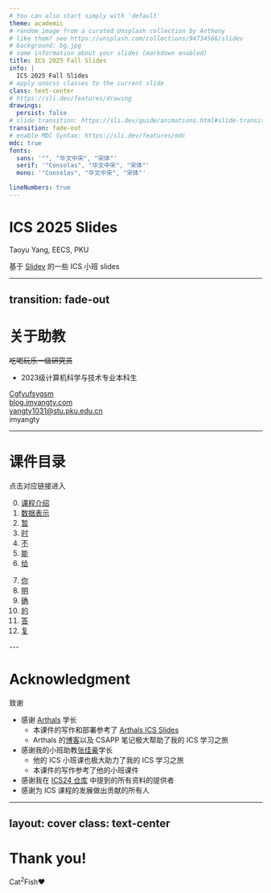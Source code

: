```yaml
---
# You can also start simply with 'default'
theme: academic
# random image from a curated Unsplash collection by Anthony
# like them? see https://unsplash.com/collections/94734566/slidev
# background: bg.jpg
# some information about your slides (markdown enabled)
title: ICS 2025 Fall Slides
info: |
  ICS 2025 Fall Slides
# apply unocss classes to the current slide
class: text-center
# https://sli.dev/features/drawing
drawings:
  persist: false
# slide transition: https://sli.dev/guide/animations.html#slide-transitions
transition: fade-out
# enable MDC Syntax: https://sli.dev/features/mdc
mdc: true
fonts:
  sans: '"", "华文中宋", "宋体"'
  serif: '"Consolas", "华文中宋", "宋体"'
  mono: '"Consolas", "华文中宋", "宋体"'

lineNumbers: true
---
```


# ICS 2025 Slides

Taoyu Yang, EECS, PKU

基于 [Slidev](https://sli.dev/) 的一些 ICS 小班 slides


<!--
The last comment block of each slide will be treated as slide notes. It will be visible and editable in Presenter Mode along with the slide. [Read more in the docs](https://sli.dev/guide/syntax.html#notes)
-->

---
transition: fade-out
---

# 关于助教

~~吃喝玩乐一级研究员~~

- 2023级计算机科学与技术专业本科生

<div class="my-10 grid grid-cols-[40px_1fr] w-min gap-y-4 items-center">
  <ri:github-line class="opacity-50"/>
  <div><a href="https://github.com/Cgfyufsygsm" target="_blank">Cgfyufsygsm</a></div>
  <ri:blogger-line class="opacity-50"/>
  <div><a href="https://blog.imyangty.com/" target="_blank">blog.imyangty.com</a></div>
  <ri:mail-line class="opacity-50"/>
  <div><a href="mailto:yangty1031@stu.pku.edu.cn">yangty1031@stu.pku.edu.cn</a></div>
  <ri:wechat-2-line class="opacity-50"/>
  <div>imyangty</div>
</div>


---

# 课件目录

点击对应链接进入

<div grid="~ cols-2 gap-12">

<div>

0. [课程介绍](https://blog.imyangty.com/ICS25-Slides/00)
1. [数据表示](https://blog.imyangty.com/ICS25-Slides/01)
2. [暂]()
3. [时]()
4. [不]()
5. [能]()
6. [给]()

</div>

<div>

7. [你]()
8. [明]()
9. [确]()
10. [的]()
11. [答]()
12. [复]()

</div>

</div>
---

# Acknowledgment

致谢

- 感谢 [Arthals](https://github.com/zhuozhiyongde/) 学长
  - 本课件的写作和部署参考了 [Arthals ICS Slides](https://slide.huh.moe/)
  - Arthals 的[博客](https://arthals.ink/)以及 CSAPP 笔记极大帮助了我的 ICS 学习之旅
- 感谢我的小班助教[张佳豪](https://github.com/jhzhics)学长
  - 他的 ICS 小班课也极大助力了我的 ICS 学习之旅
  - 本课件的写作参考了他的小班课件
- 感谢我在 [ICS24 仓库](https://github.com/Cgfyufsygsm/ICS24-Introduction-to-Computer-System-2024Fall-PKU) 中提到的所有资料的提供者
- 感谢为 ICS 课程的发展做出贡献的所有人

---
layout: cover
class: text-center
---

# Thank you!


Cat$^2$Fish❤